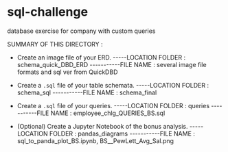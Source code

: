 # sql-challenge
database exercise for company with custom queries

SUMMARY OF THIS DIRECTORY : 

* Create an image file of your ERD.
-----LOCATION FOLDER :  schema_quick_DBD_ERD
-----------FILE NAME :  several image file formats and sql ver from QuickDBD 

* Create a `.sql` file of your table schemata.
-----LOCATION FOLDER : schema_sql
-----------FILE NAME : schema_final

* Create a `.sql` file of your queries.
-----LOCATION FOLDER : queries
-----------FILE NAME : employee_chlg_QUERIES_BS.sql


* (Optional) Create a Jupyter Notebook of the bonus analysis.
-----LOCATION FOLDER : pandas_diagrams
-----------FILE NAME : sql_to_panda_plot_BS.ipynb,  BS__PewLett_Avg_Sal.png

